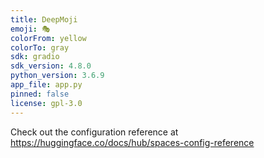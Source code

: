 ```yaml
---
title: DeepMoji
emoji: 🎭
colorFrom: yellow
colorTo: gray
sdk: gradio
sdk_version: 4.8.0
python_version: 3.6.9
app_file: app.py
pinned: false
license: gpl-3.0
---
```


Check out the configuration reference at https://huggingface.co/docs/hub/spaces-config-reference